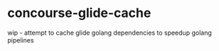 # concourse-glide-cache
wip - attempt to cache glide golang dependencies to speedup golang pipelines
